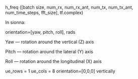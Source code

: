 h_freq ([batch size, num_rx, num_rx_ant, num_tx, num_tx_ant, num_time_steps, fft_size], tf.complex)

In sionna:

orientation=[yaw, pitch, roll], rads

Yaw — rotation around the vertical (Z) axis

Pitch — rotation around the lateral (Y) axis

Roll — rotation around the longitudinal (X) axis

ue_rows = 1
ue_cols = 8
orientation=[0,0,0] vertically

